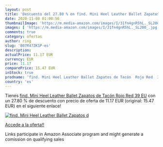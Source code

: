 ```yaml
---
layout: post
title: 'Descuento del 27.80 % en find. Mini Heel Leather Ballet Zapatos d'
date: 2020-11-08 01:00:56
thumbnailImage: 'https://m.media-amazon.com/images/I/31fn4gnR5hL._SL200_.jpg'
images: [ 'https://m.media-amazon.com/images/I/31fn4gnR5hL._SL200_.jpg' ]
comments: true
category: ofertas
author: ring
slug: 'B07R47ZK1P-es'
description:
actualPrice: 11.17 EUR
currency: EUR
price: 11.17
comparePrice: 15.47 EUR
inStock: true
prodname: 'find. Mini Heel Leather Ballet Zapatos de Tacón  Rojo Red  39 EU'
country: 'es'
---
```


Tienes [find. Mini Heel Leather Ballet Zapatos de Tacón  Rojo Red  39 EU](https://www.amazon.es/dp/B07R47ZK1P/?tag=tolees-21) con un 27.80 % de descuento con precio de oferta de 11.17 EUR (original: 15.47 EUR) en el siguiente enlace!

[![find. Mini Heel Leather Ballet Zapatos d](https://m.media-amazon.com/images/I/31fn4gnR5hL._SL200_.jpg)](https://www.amazon.es/dp/B07R47ZK1P/?tag=tolees-21)

[Accede a la oferta!!](https://www.amazon.es/dp/B07R47ZK1P/?tag=tolees-21)

Links participate in Amazon Associate program and might generate a comission on qualifying sales


